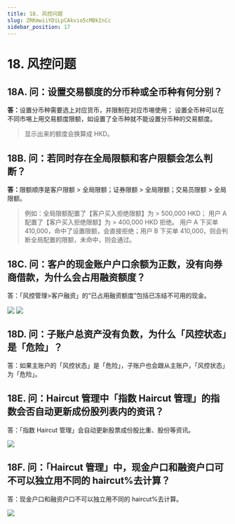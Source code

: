 ```yaml
---
title: 18. 风控问题
slug: ZRKmwiiYDiLpCAkvio5cMBkInCc
sidebar_position: 17
---
```



# 18. 风控问题

## 18A. 问：设置交易额度的分币种或全币种有何分别？

<b>答：</b>设置分币种需要选上对应货币，并限制在对应市埸使用；
设置全币种可以在不同市埸上用交易额度限额，如设置了全币种就不能设置分币种的交易额度。

> 显示出来的额度会换算成 HKD。

## 18B. 问：若同时存在全局限额和客户限额会怎么判断？

<b>答：</b>限额顺序是客户限额 &gt; 全局限额；证券限额 &gt; 全局限额；交易员限额 &gt; 全局限额。

> 例如：全局限额配置了【客户买入拒绝限额】为 &gt; 500,000 HKD；
>            用户 A 配置了【客户买入拒绝限额】为 &gt; 400,000 HKD 拒绝。
> 用户 A 下买单 410,000，命中了设置限额，会直接拒绝；用户 B 下买单 410,000，则会判断全局配置的限额，未命中，则会通过。

## 18C. 问：客户的现金账户户口余额为正数，没有向券商借款，为什么会占用融资额度？

答：「风控管理&gt;客户融资」的“已占用融资额度”包括已冻结不可用的现金。

<img src="/assets/GEBcbfofqo9LtYxmTRlcRsUZn7d.png" src-width="2828" src-height="1346" align="center"/>

<img src="/assets/EkMQbDjSZoN6zLxUb3Rc3XVLnNc.png" src-width="2856" src-height="1602" align="center"/>

## 18D. 问：子账户总资产没有负数，为什么「风控状态」是「危险」？

答：如果主账户的「风控状态」是「危险」，子账户也会跟从主账户，「风控状态」为「危险」。

## 18E. 问：Haircut 管理中「指数 Haircut 管理」的指数会否自动更新成份股列表内的资讯？

答：「指数 Haircut 管理」会自动更新股票成份股比重、股份等资讯。

<img src="/assets/SUzUbaMKEoQuvcxZ1WYc5A1TnFe.png" src-width="2858" src-height="1298" align="center"/>

## 18F. 问：「Haircut 管理」中，现金户口和融资户口可不可以独立用不同的 haircut%去计算？

答：现金户口和融资户口不可以独立用不同的 haircut%去计算。

<img src="/assets/Il5qbFVIro8BDixGBnmcR6aynff.png" src-width="2808" src-height="1330" align="center"/>

